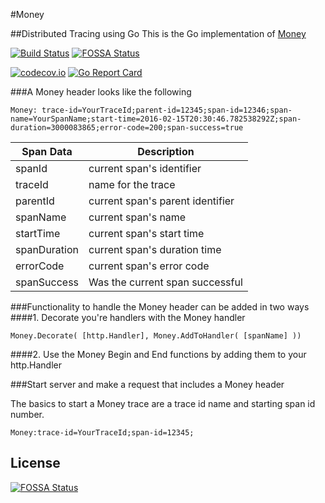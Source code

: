 #Money

##Distributed Tracing using Go
This is the Go implementation of [Money](https://github.com/Comcast/money)

[![Build Status](https://travis-ci.org/Comcast/golang-money.svg?branch=master)](https://travis-ci.org/Comcast/golang-money) [![FOSSA Status](https://app.fossa.io/api/projects/git%2Bgithub.com%2Fannania%2Fgolang-money.svg?type=shield)](https://app.fossa.io/projects/git%2Bgithub.com%2Fannania%2Fgolang-money?ref=badge_shield)

[![codecov.io](http://codecov.io/github/Comcast/golang-money/coverage.svg?branch=master)](http://codecov.io/github/Comcast/golang-money?branch=master) 
[![Go Report Card](https://goreportcard.com/badge/github.com/Comcast/golang-money)](https://goreportcard.com/report/github.com/Comcast/golang-money) 


###A Money header looks like the following
```
Money: trace-id=YourTraceId;parent-id=12345;span-id=12346;span-name=YourSpanName;start-time=2016-02-15T20:30:46.782538292Z;span-duration=3000083865;error-code=200;span-success=true
```

|Span Data   |Description                     |
|------------|--------------------------------|
|spanId      |current span's identifier       |
|traceId     |name for the trace              |
|parentId    |current span's parent identifier|
|spanName    |current span's name             |
|startTime   |current span's start time       |
|spanDuration|current span's duration time    |
|errorCode   |current span's error code       |
|spanSuccess |Was the current span successful |

###Functionality to handle the Money header can be added in two ways
####1. Decorate you're handlers with the Money handler
```
Money.Decorate( [http.Handler], Money.AddToHandler( [spanName] ))
```

####2. Use the Money Begin and End functions by adding them to your http.Handler

###Start server and make a request that includes a Money header

The basics to start a Money trace are a trace id name and starting span id number.
```
Money:trace-id=YourTraceId;span-id=12345;
```

## License
[![FOSSA Status](https://app.fossa.io/api/projects/git%2Bgithub.com%2Fannania%2Fgolang-money.svg?type=large)](https://app.fossa.io/projects/git%2Bgithub.com%2Fannania%2Fgolang-money?ref=badge_large)